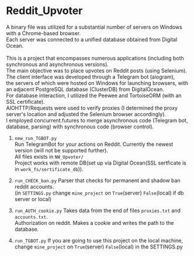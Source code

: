 # Reddit_Upvoter
A binary file was utilized for a substantial number of servers on Windows with a Chrome-based browser.<br>
Each server was connected to a unified database obtained from Digital Ocean.<br>
<br>
This is a project that encompasses numerous applications (including both synchronous and asynchronous versions).<br>
The main objective was to place upvotes on Reddit posts (using Selenium). <br>
The client interface was developed through a Telegram bot (aiogram),<br>
the servers of which were hosted on Windows for launching browsers, with an adjacent PostgreSQL database (ClusterDB) from DigitalOcean.<br>
For database interaction, I utilized the Peewee and TortoiseORM (with an SSL certificate).<br>
AIOHTTP/Requests were used to verify proxies (I determined the proxy server's location and adjusted the Selenium browser accordingly).<br>
I employed concurrent.futures to merge asynchronous code (Telegram bot, database, parsing) with synchronous code (browser control).

1. `new_run_TGBOT.py` <br>
  Run TelegramBot for your actions on Reddit.
  Сurrently the newest version (will not be supported further).<br>
  All files exists in `NW_Upvoter/`<br>
  Project works with remote DB(set up via Digital Ocean(SSL sertficate is in `work_fs/sertificate_db`)).<br>
  
2. `run_CHECK_ban.py`
   Parser that checks for permanent and shadow ban reddit accounts.<br>
   (in `SETTINGS.py` change `mine_project` on `True`(server) `False`(local) if db server or local)

3. `run_AUTH_cookie.py`
   Takes data from the end of files `proxies.txt` and `accounts.txt`.<br>
   Authorization on reddit. Makes a cookie and writes the path to the database.

4. `run_TGBOT.py`
   If you are going to use this project on the local machine, change `mine_project` on `True`(server) `False`(local) in the SETTINGS.py
   


  

